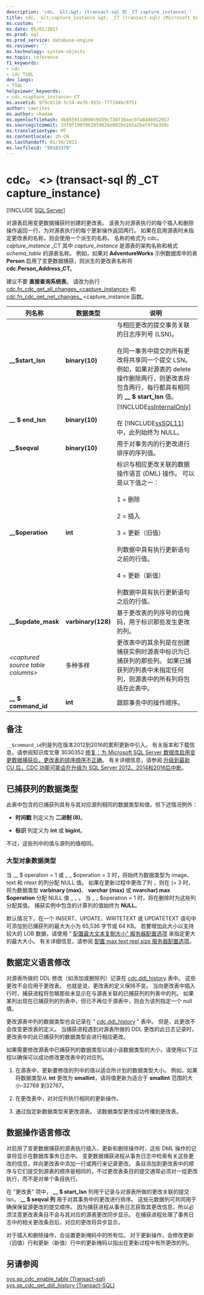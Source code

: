 ```yaml
---
description: 'cdc。 &lt;&gt; (transact-sql 的 _CT capture_instance) '
title: cdc。 &lt;capture_instance &gt; _CT (transact-sql) |Microsoft Docs
ms.custom: ''
ms.date: 05/01/2017
ms.prod: sql
ms.prod_service: database-engine
ms.reviewer: ''
ms.technology: system-objects
ms.topic: reference
f1_keywords:
- cdc
- cdc_TSQL
dev_langs:
- TSQL
helpviewer_keywords:
- cdc.<capture_instance>_CT
ms.assetid: 979c8110-3c54-4e76-953c-777194bc9751
author: cawrites
ms.author: chadam
ms.openlocfilehash: db855911d000c9d39c738f39aec0fa8486912957
ms.sourcegitcommit: 33f0f190f962059826e002be165a2bef4f9e350c
ms.translationtype: MT
ms.contentlocale: zh-CN
ms.lasthandoff: 01/30/2021
ms.locfileid: "99183370"
---
```

# <a name="cdcltcapture_instancegt_ct-transact-sql"></a>cdc。 &lt;&gt; (transact-sql 的 _CT capture_instance) 
[!INCLUDE [SQL Server](../../includes/applies-to-version/sqlserver.md)]

  对源表启用变更数据捕获时创建的更改表。 该表为对源表执行的每个插入和删除操作返回一行，为对源表执行的每个更新操作返回两行。 如果在启用源表时未指定更改表的名称，则会使用一个派生的名称。 名称的格式为 cdc。*capture_instance* _CT 其中 *capture_instance* 是源表的架构名称和格式 *schema_table* 的源表名称。 例如，如果对 **AdventureWorks** 示例数据库中的表 **Person** 启用了变更数据捕获，则派生的更改表名称将 **cdc.Person_Address_CT**。  
  
 建议不要 **直接查询系统表**。 请改为执行 [cdc.fn_cdc_get_all_changes_<capture_instance>](../../relational-databases/system-functions/cdc-fn-cdc-get-all-changes-capture-instance-transact-sql.md) 和 [cdc.fn_cdc_get_net_changes_ ](../../relational-databases/system-functions/cdc-fn-cdc-get-net-changes-capture-instance-transact-sql.md)<capture_instance 函数。  
  

  
|列名称|数据类型|说明|  
|-----------------|---------------|-----------------|  
|**__$start_lsn**|**binary(10)**|与相应更改的提交事务关联的日志序列号 (LSN)。<br /><br /> 在同一事务中提交的所有更改将共享同一个提交 LSN。 例如，如果对源表的 delete 操作删除两行，则更改表将包含两行，每行都具有相同的 **__ $ start_lsn** 值。|  
|**__ $ end_lsn**|**binary(10)**|[!INCLUDE[ssInternalOnly](../../includes/ssinternalonly-md.md)]<br /><br /> 在 [!INCLUDE[ssSQL11](../../includes/sssql11-md.md)] 中，此列始终为 NULL。|  
|**__$seqval**|**binary(10)**|用于对事务内的行更改进行排序的序列值。|  
|**__$operation**|**int**|标识与相应更改关联的数据操作语言 (DML) 操作。 可以是以下值之一：<br /><br /> 1 = 删除<br /><br /> 2 = 插入<br /><br /> 3 = 更新（旧值）<br /><br /> 列数据中具有执行更新语句之前的行值。<br /><br /> 4 = 更新（新值）<br /><br /> 列数据中具有执行更新语句之后的行值。|  
|**__$update_mask**|**varbinary(128)**|基于更改表的列序号的位掩码，用于标识那些发生更改的列。|  
|*\<captured source table columns>*|多种多样|更改表中的其余列是在创建捕获实例时源表中标识为已捕获列的那些列。 如果已捕获列的列表中未指定任何列，则源表中的所有列将包括在此表中。|  
|**__ $ command_id** |**int** |跟踪事务中的操作顺序。 |  
  
## <a name="remarks"></a>备注  

`__$command_id`列是列在版本2012到2016的累积更新中引入。 有关版本和下载信息，请参阅知识库文章 3030352 [修复：为 Microsoft SQL Server 数据库启用变更数据捕获后，更改表的排序顺序不正确](https://support.microsoft.com/help/3030352/fix-the-change-table-is-ordered-incorrectly-for-updated-rows-after-you)。  有关详细信息，请参阅 [升级到最新 CU 后，CDC 功能可能会在升级为 SQL Server 2012、2014和2016后中断](/archive/blogs/sql_server_team/cdc-functionality-may-break-after-upgrading-to-the-latest-cu-for-sql-server-2012-2014-and-2016)。

## <a name="captured-column-data-types"></a>已捕获列的数据类型  
 此表中包含的已捕获列具有与其对应源列相同的数据类型和值，但下述情况例外：  
  
-   **时间戳** 列定义为 **二进制 (8)**。  
  
-   **标识** 列定义为 **int** 或 **bigint**。  
  
 不过，这些列中的值与源列的值相同。  
  
### <a name="large-object-data-types"></a>大型对象数据类型  
 当 __ $ operation = 1 或   \_ \_ $operation = 3 时，将始终为数据类型为 image、text 和 ntext 的列分配 NULL 值。 如果在更新过程中更改了列 ，则在 (= 3 时，将为数据类型 **varbinary (max)**、 **varchar (max)** 或 **nvarchar) max $operation** 分配 NULL 值 \_ \_ 。 当 \_ \_ $operation = 1 时，将在删除时为这些列分配其值。 捕获实例中包含的计算列的值始终为 **NULL**。  
  
 默认情况下，在一个 INSERT、UPDATE、WRITETEXT 或 UPDATETEXT 语句中可添加到已捕获列的最大大小为 65,536 字节或 64 KB。 若要增加此大小以支持较大的 LOB 数据，请使用 " [配置最大文本复制大小" 服务器配置选项](../../database-engine/configure-windows/configure-the-max-text-repl-size-server-configuration-option.md) 来指定更大的最大大小。 有关详细信息，请参阅 [配置 max text repl size 服务器配置选项](../../database-engine/configure-windows/configure-the-max-text-repl-size-server-configuration-option.md)。  
  
## <a name="data-definition-language-modifications"></a>数据定义语言修改  
 对源表所做的 DDL 修改（如添加或删除列）记录在 [cdc.ddl_history](../../relational-databases/system-tables/cdc-ddl-history-transact-sql.md) 表中。 这些更改不会应用于更改表。 也就是说，更改表的定义保持不变。 当向更改表中插入行时，捕获进程将忽略那些未显示在与源表关联的已捕获列的列表中的列。 如果某列出现在已捕获列的列表中，但已不再位于源表中，则会为该列指定一个 null 值。  
  
 更改源表中列的数据类型也会记录在 " [cdc.ddl_history](../../relational-databases/system-tables/cdc-ddl-history-transact-sql.md) " 表中。 但是，此更改不会改变更改表的定义。 当捕获进程遇到对源表所做的 DDL 更改的此日志记录时，更改表中的此已捕获列的数据类型会进行相应更改。  
  
 如果需要修改源表中已捕获列的数据类型以减小该数据类型的大小，请使用以下过程以确保可以成功修改更改表中的对应列。  
  
1.  在源表中，更新要修改的列中的值以适合所计划的数据类型大小。 例如，如果将数据类型从 **int** 更改为 **smallint**，请将值更新为适合于 **smallint** 范围的大小-32768 到32767。  
  
2.  在更改表中，对对应列执行相同的更新操作。  
  
3.  通过指定新数据类型来更改源表。 该数据类型更改成功传播到更改表。  

## <a name="data-manipulation-language-modifications"></a>数据操作语言修改  
 对启用了变更数据捕获的源表执行插入、更新和删除操作时，这些 DML 操作的记录将显示在数据库事务日志中。 变更数据捕获进程从事务日志中检索有关这些更改的信息，并向更改表中添加一行或两行来记录更改。 条目添加到更改表中的顺序与它们提交到源表的顺序是相同的，不过更改表条目的提交通常必须对一组更改执行，而不是对单个条目执行。  
  
 在 "更改表" 项中， **__ $ start_lsn** 列用于记录与对源表所做的更改关联的提交 lsn， **__ $ seqval 列** 用于对其事务中的更改进行排序。 这些元数据列可共同用于确保保留源更改的提交顺序。 因为捕获进程从事务日志获取其更改信息，所以必须注意更改表条目不会与其对应的源表更改同步显示。 在捕获进程处理了事务日志中的相关更改条目后，对应的更改将异步显示。  
  
 对于插入和删除操作，会设置更新掩码中的所有位。 对于更新操作，会修改更新（旧值）行和更新（新值）行中的更新掩码以指出在更新过程中有所更改的列。  
  
## <a name="see-also"></a>另请参阅  
 [sys.sp_cdc_enable_table &#40;Transact-sql&#41;](../../relational-databases/system-stored-procedures/sys-sp-cdc-enable-table-transact-sql.md)   
 [sys.sp_cdc_get_ddl_history &#40;Transact-SQL&#41;](../../relational-databases/system-stored-procedures/sys-sp-cdc-get-ddl-history-transact-sql.md)  
  
